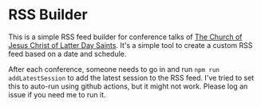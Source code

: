 # RSS Builder

This is a simple RSS feed builder for conference talks of [The Church of Jesus Christ of Latter Day Saints](https://www.churchofjesuschrist.org/). 
It's a simple tool to create a custom RSS feed based on a date and schedule.

After each conference, someone needs to go in and run `npm run addLatestSession` to add the latest session to the RSS feed.
I've tried to set this to auto-run using github actions, but it might not work. Please log an issue if you need me to run it.
